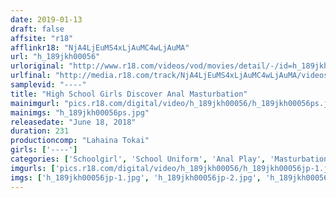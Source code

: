 ```yaml
---
date: 2019-01-13
draft: false
affsite: "r18"
afflinkr18: "NjA4LjEuMS4xLjAuMC4wLjAuMA"
url: "h_189jkh00056"
urloriginal: "http://www.r18.com/videos/vod/movies/detail/-/id=h_189jkh00056"
urlfinal: "http://media.r18.com/track/NjA4LjEuMS4xLjAuMC4wLjAuMA/videos/vod/movies/detail/-/id=h_189jkh00056"
samplevid: "----"
title: "High School Girls Discover Anal Masturbation"
mainimgurl: "pics.r18.com/digital/video/h_189jkh00056/h_189jkh00056ps.jpg"
mainimgs: "h_189jkh00056ps.jpg"
releasedate: "June 18, 2018"
duration: 231
productioncomp: "Lahaina Tokai"
girls: ['----']
categories: ['Schoolgirl', 'School Uniform', 'Anal Play', 'Masturbation']
imgurls: ['pics.r18.com/digital/video/h_189jkh00056/h_189jkh00056jp-1.jpg', 'pics.r18.com/digital/video/h_189jkh00056/h_189jkh00056jp-2.jpg', 'pics.r18.com/digital/video/h_189jkh00056/h_189jkh00056jp-3.jpg', 'pics.r18.com/digital/video/h_189jkh00056/h_189jkh00056jp-4.jpg', 'pics.r18.com/digital/video/h_189jkh00056/h_189jkh00056jp-5.jpg', 'pics.r18.com/digital/video/h_189jkh00056/h_189jkh00056jp-6.jpg', 'pics.r18.com/digital/video/h_189jkh00056/h_189jkh00056jp-7.jpg', 'pics.r18.com/digital/video/h_189jkh00056/h_189jkh00056jp-8.jpg', 'pics.r18.com/digital/video/h_189jkh00056/h_189jkh00056jp-9.jpg', 'pics.r18.com/digital/video/h_189jkh00056/h_189jkh00056jp-10.jpg', 'pics.r18.com/digital/video/h_189jkh00056/h_189jkh00056jp-11.jpg', 'pics.r18.com/digital/video/h_189jkh00056/h_189jkh00056jp-12.jpg', 'pics.r18.com/digital/video/h_189jkh00056/h_189jkh00056jp-13.jpg', 'pics.r18.com/digital/video/h_189jkh00056/h_189jkh00056jp-14.jpg', 'pics.r18.com/digital/video/h_189jkh00056/h_189jkh00056jp-15.jpg', 'pics.r18.com/digital/video/h_189jkh00056/h_189jkh00056jp-16.jpg', 'pics.r18.com/digital/video/h_189jkh00056/h_189jkh00056jp-17.jpg', 'pics.r18.com/digital/video/h_189jkh00056/h_189jkh00056jp-18.jpg', 'pics.r18.com/digital/video/h_189jkh00056/h_189jkh00056jp-19.jpg', 'pics.r18.com/digital/video/h_189jkh00056/h_189jkh00056jp-20.jpg']
imgs: ['h_189jkh00056jp-1.jpg', 'h_189jkh00056jp-2.jpg', 'h_189jkh00056jp-3.jpg', 'h_189jkh00056jp-4.jpg', 'h_189jkh00056jp-5.jpg', 'h_189jkh00056jp-6.jpg', 'h_189jkh00056jp-7.jpg', 'h_189jkh00056jp-8.jpg', 'h_189jkh00056jp-9.jpg', 'h_189jkh00056jp-10.jpg', 'h_189jkh00056jp-11.jpg', 'h_189jkh00056jp-12.jpg', 'h_189jkh00056jp-13.jpg', 'h_189jkh00056jp-14.jpg', 'h_189jkh00056jp-15.jpg', 'h_189jkh00056jp-16.jpg', 'h_189jkh00056jp-17.jpg', 'h_189jkh00056jp-18.jpg', 'h_189jkh00056jp-19.jpg', 'h_189jkh00056jp-20.jpg']
---
```

